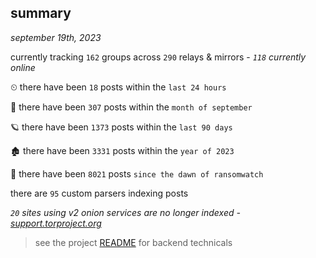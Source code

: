 
## summary
_september 19th, 2023_

currently tracking `162` groups across `290` relays & mirrors - _`118` currently online_

⏲ there have been `18` posts within the `last 24 hours`

🦈 there have been `307` posts within the `month of september`

🪐 there have been `1373` posts within the `last 90 days`

🏚 there have been `3331` posts within the `year of 2023`

🦕 there have been `8021` posts `since the dawn of ransomwatch`

there are `95` custom parsers indexing posts

_`20` sites using v2 onion services are no longer indexed - [support.torproject.org](https://support.torproject.org/onionservices/v2-deprecation/)_

> see the project [README](https://github.com/joshhighet/ransomwatch#ransomwatch--) for backend technicals
